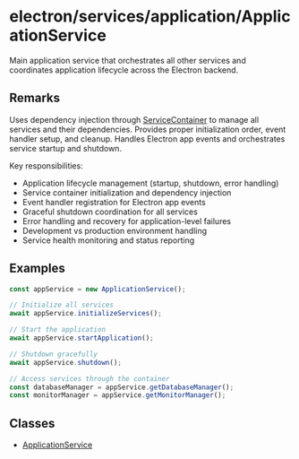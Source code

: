 # electron/services/application/ApplicationService

Main application service that orchestrates all other services and coordinates
application lifecycle across the Electron backend.

## Remarks

Uses dependency injection through [ServiceContainer](../../ServiceContainer/classes/ServiceContainer.md) to manage all
services and their dependencies. Provides proper initialization order, event
handler setup, and cleanup. Handles Electron app events and orchestrates
service startup and shutdown.

Key responsibilities:

- Application lifecycle management (startup, shutdown, error handling)
- Service container initialization and dependency injection
- Event handler registration for Electron app events
- Graceful shutdown coordination for all services
- Error handling and recovery for application-level failures
- Development vs production environment handling
- Service health monitoring and status reporting

## Examples

```typescript
const appService = new ApplicationService();

// Initialize all services
await appService.initializeServices();

// Start the application
await appService.startApplication();

// Shutdown gracefully
await appService.shutdown();
```

```typescript
// Access services through the container
const databaseManager = appService.getDatabaseManager();
const monitorManager = appService.getMonitorManager();
```

## Classes

- [ApplicationService](classes/ApplicationService.md)

